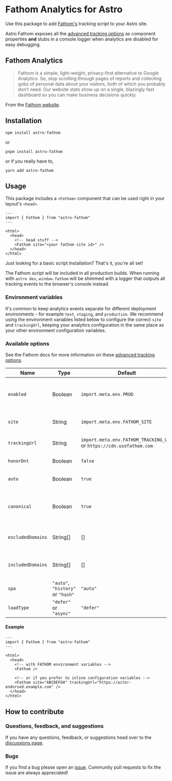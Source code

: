 # Fathom Analytics for Astro

Use this package to add [Fathom's](https://usefathom.com) tracking script to your Astro site.

Astro Fathom exposes all the [advanced tracking options](https://usefathom.com/support/tracking-advanced) as component properties **and** stubs in a console logger when analytics are disabled for easy debugging.

## Fathom Analytics

> Fathom is a simple, light-weight, privacy-first alternative to Google Analytics. So, stop scrolling through pages of reports and collecting gobs of personal data about your visitors, both of which you probably don’t need. Our website stats show up on a single, blazingly fast dashboard so you can make business decisions quickly.

From the [Fathom website](https://usefathom.com/).

## Installation

`npm install astro-fathom`

or

`pnpm install astro-fathom`

or if you really have to,

`yarn add astro-fathom`

## Usage

This package includes a `<Fathom>` component that can be used right in your layout's `<head>`.

```astro
---
import { Fathom } from "astro-fathom"
---

<html>
  <head>
    <!-- head stuff -->
    <Fathom site="<your fathom site id>" />
  </head>
</html>
```

Just looking for a basic script installation? That's it, you're all set!

The Fathom script will be included in all production builds. When running with `astro dev`, `window.fathom` will be shimmed with a logger that outputs all tracking events to the browser's console instead.

### Environment variables

It's common to keep analytics events separate for different deployment environments - for example `test`, `staging`, and `production`. We recommend using the environment variables listed below to configure the correct `site` and `trackingUrl`, keeping your analytics configuration in the same place as your other environment configuration variables.

### Available options

See the Fathom docs for more information on these [advanced tracking options](https://usefathom.com/support/tracking-advanced).

| Name              | Type                              | Default                                                              | Description                                        |
| ----------------- | --------------------------------- | -------------------------------------------------------------------- | -------------------------------------------------- |
| `enabled`         | Boolean                           | `import.meta.env.PROD`                                               | When disabled, events are logged to the console    |
| `site`            | String                            | `import.meta.env.FATHOM_SITE`                                        | Your Fathom site id (required)                     |
| `trackingUrl`     | String                            | `import.meta.env.FATHOM_TRACKING_URL` or `https://cdn.usefathom.com` | Your Fathom custom domain                          |
| `honorDnt`        | Boolean                           | `false`                                                              | Honor Do Not Track?                                |
| `auto`            | Boolean                           | `true`                                                               | Automatically track page views?                    |
| `canonical`       | Boolean                           | `true`                                                               | Use the canonical URL, instead of the current URL? |
| `excludedDomains` | String[]                          | []                                                                   | Excludes tracking for these domains                |
| `includedDomains` | String[]                          | []                                                                   | Include tracking for these domains                 |
| `spa`             | `"auto"`, `"history"` or `"hash"` | `"auto"`                                                             | Tracking mode                                      |
| `loadType`        | `"defer"` or `"async"`            | `"defer"`                                                            | Tracking mode                                      |

#### Example

```astro
---
import { Fathom } from "astro-fathom"
---

<html>
  <head>
    <!-- with FATHOM environment variables -->
    <Fathom />

    <!-- or if you prefer to inline configuration variables -->
    <Fathom site="ABCDEFGH" trackingUrl="https://actor-endorsed.example.com" />
  </head>
</html>
```

## How to contribute

### Questions, feedback, and suggestions

If you have any questions, feedback, or suggestions head over to the [discussions page](https://github.com/tony-sull/astro-fathom/discussions).

### Bugs

If you find a bug please open an [issue](https://github.com/tony-sull/astro-fathom/issues). Community pull requests to fix the issue are always appreciated!
